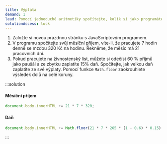 ```yaml
---
title: Výplata
demand: 1
lead: Pomocí jednoduché aritmetiky spočítejte, kolik si jako programátor vyděláte.
solutionAccess: lock
---
```


1. Založte si novou prázdnou stránku s JavaScriptovým programem.
1. V programu spočítejte svůj měsíční příjem, víte-li, že pracujete 7 hodin denně se mzdou 320 Kč na hodinu. Řekněme, že měsíc má 21 pracovních dní.
1. Pokud pracujete na živnostenský list, můžete si odečíst 60 % příjmů jako paušál a ze zbytku zaplatíte 15% daň. Spočítejte, jak velkou daň zaplatíte ze své výplaty. Pomocí funkce `Math.floor` zaokrouhlete výsledek dolů na celé koruny.

:::solution

#### Měsíční příjem

```js
document.body.innerHTML += 21 * 7 * 320;
```

#### Daň

```js
document.body.innerHTML += Math.floor(21 * 7 * 265 * (1 - 0.6) * 0.15);
```
:::
